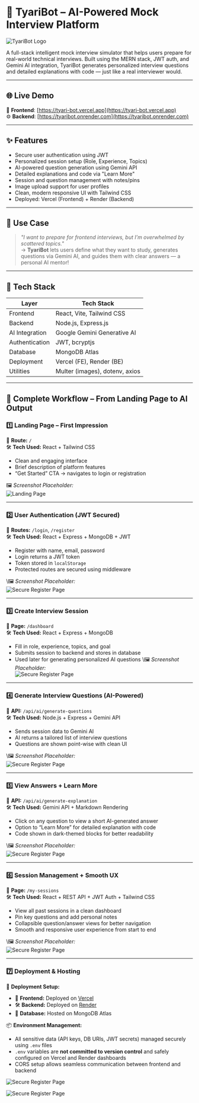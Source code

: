 # 🤖 TyariBot – AI-Powered Mock Interview Platform

![TyariBot Logo](./ScreenShots/l.PNG)

A full-stack intelligent mock interview simulator that helps users prepare for real-world technical interviews. Built using the MERN stack, JWT auth, and Gemini AI integration, TyariBot generates personalized interview questions and detailed explanations with code — just like a real interviewer would.

---

## 🌐 Live Demo

🔗 **Frontend**: [https://tyari-bot.vercel.app](https://tyari-bot.vercel.app)  
⚙️ **Backend**: [https://tyaribot.onrender.com](https://tyaribot.onrender.com)

---

## ✨ Features

- Secure user authentication using JWT
- Personalized session setup (Role, Experience, Topics)
- AI-powered question generation using Gemini API
- Detailed explanations and code via "Learn More"
- Session and question management with notes/pins
- Image upload support for user profiles
- Clean, modern responsive UI with Tailwind CSS
- Deployed: Vercel (Frontend) + Render (Backend)

---

## 🧠 Use Case

> _"I want to prepare for frontend interviews, but I’m overwhelmed by scattered topics."_  
> → **TyariBot** lets users define what they want to study, generates questions via Gemini AI, and guides them with clear answers — a personal AI mentor!

---

## 🔧 Tech Stack

| Layer          | Tech Stack                     |
| -------------- | ------------------------------ |
| Frontend       | React, Vite, Tailwind CSS      |
| Backend        | Node.js, Express.js            |
| AI Integration | Google Gemini Generative AI    |
| Authentication | JWT, bcryptjs                  |
| Database       | MongoDB Atlas                  |
| Deployment     | Vercel (FE), Render (BE)       |
| Utilities      | Multer (images), dotenv, axios |

---

## 🧭 Complete Workflow – From Landing Page to AI Output

### 1️⃣ Landing Page – First Impression

📍 **Route:** `/`  
🛠️ **Tech Used:** React + Tailwind CSS

- Clean and engaging interface
- Brief description of platform features
- “Get Started” CTA → navigates to login or registration

🖼️ _Screenshot Placeholder:_  
![Landing Page](./ScreenShots/lp.png)

---

### 2️⃣ User Authentication (JWT Secured)

📍 **Routes:** `/login`, `/register`  
🛠️ **Tech Used:** React + Express + MongoDB + JWT

- Register with name, email, password
- Login returns a JWT token
- Token stored in `localStorage`
- Protected routes are secured using middleware

\🖼️ _Screenshot Placeholder:_  
![Secure Register Page](./ScreenShots/r.png)

---

### 3️⃣ Create Interview Session

📍 **Page:** `/dashboard`  
🛠️ **Tech Used:** React + Express + MongoDB

- Fill in role, experience, topics, and goal
- Submits session to backend and stores in database
- Used later for generating personalized AI questions
  \🖼️ _Screenshot Placeholder:_  
  ![Secure Register Page](./ScreenShots/d.PNG)

---

### 4️⃣ Generate Interview Questions (AI-Powered)

📍 **API:** `/api/ai/generate-questions`  
🛠️ **Tech Used:** Node.js + Express + Gemini API

- Sends session data to Gemini AI
- AI returns a tailored list of interview questions
- Questions are shown point-wise with clean UI

\🖼️ _Screenshot Placeholder:_  
![Secure Register Page](./ScreenShots/g.PNG)

---

### 5️⃣ View Answers + Learn More

📍 **API:** `/api/ai/generate-explanation`  
🛠️ **Tech Used:** Gemini API + Markdown Rendering

- Click on any question to view a short AI-generated answer
- Option to “Learn More” for detailed explanation with code
- Code shown in dark-themed blocks for better readability

\🖼️ _Screenshot Placeholder:_  
![Secure Register Page](./ScreenShots/e.PNG)

---

### 6️⃣ Session Management + Smooth UX

📍 **Page:** `/my-sessions`  
🛠️ **Tech Used:** React + REST API + JWT Auth + Tailwind CSS

- View all past sessions in a clean dashboard
- Pin key questions and add personal notes
- Collapsible question/answer views for better navigation
- Smooth and responsive user experience from start to end

\🖼️ _Screenshot Placeholder:_  
![Secure Register Page](./ScreenShots/s.png)

---

### 7️⃣ Deployment & Hosting

📍 **Deployment Setup:**

- 🚀 **Frontend:** Deployed on [Vercel](https://tyari-bot.vercel.app)
- 🛠️ **Backend:** Deployed on [Render](https://tyaribot.onrender.com)
- 💾 **Database:** Hosted on MongoDB Atlas

📦 **Environment Management:**

- All sensitive data (API keys, DB URIs, JWT secrets) managed securely using `.env` files
- `.env` variables are **not committed to version control** and safely configured on Vercel and Render dashboards
- CORS setup allows seamless communication between frontend and backend

![Secure Register Page](./ScreenShots/render.PNG)

![Secure Register Page](./ScreenShots/vercel.PNG)
